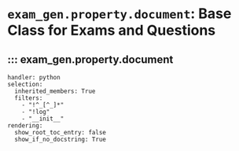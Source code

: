 # `exam_gen.property.document`: Base Class for Exams and Questions

## ::: exam_gen.property.document
    handler: python
    selection:
      inherited_members: True
      filters:
        - "!^_[^_]*"
        - "!log"
        - "__init__"
    rendering:
      show_root_toc_entry: false
      show_if_no_docstring: True
